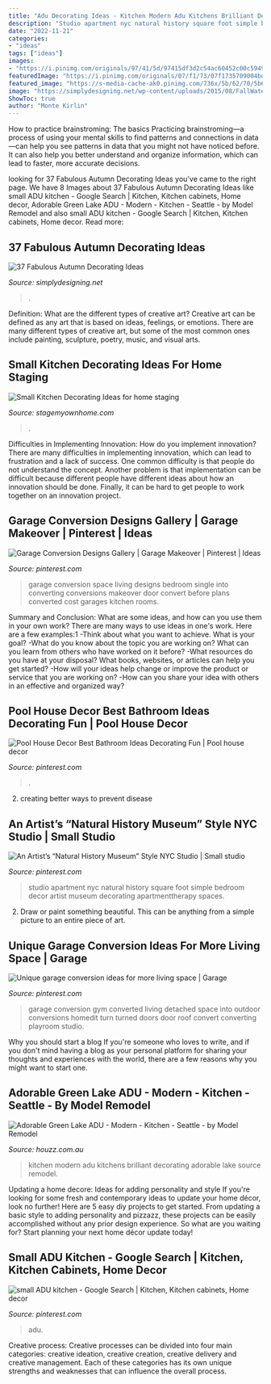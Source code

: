 ```yaml
---
title: "Adu Decorating Ideas - Kitchen Modern Adu Kitchens Brilliant Decorating Adorable Lake Source Remodel"
description: "Studio apartment nyc natural history square foot simple bedroom decor artist museum decorating apartmenttherapy spaces"
date: "2022-11-21"
categories:
- "ideas"
tags: ["ideas"]
images:
- "https://i.pinimg.com/originals/97/41/5d/97415df3d2c54ac60452c00c59497402.jpg"
featuredImage: "https://i.pinimg.com/originals/07/f1/73/07f1735709004bd44b78bdcfe742fbe5.jpg"
featured_image: "https://s-media-cache-ak0.pinimg.com/736x/5b/62/70/5b6270f7162f6a8d2453e1b47eadb66d.jpg"
image: "https://simplydesigning.net/wp-content/uploads/2015/08/FallWateringCanTitle_zps57c3d5c4.jpg"
ShowToc: true
author: "Monte Kirlin"
---
```



How to practice brainstroming: The basics
Practicing brainstroming—a process of using your mental skills to find patterns and connections in data—can help you see patterns in data that you might not have noticed before. It can also help you better understand and organize information, which can lead to faster, more accurate decisions.

	

		
looking for 37 Fabulous Autumn Decorating Ideas you've came to the right page. We have 8 Images about 37 Fabulous Autumn Decorating Ideas like small ADU kitchen - Google Search | Kitchen, Kitchen cabinets, Home decor, Adorable Green Lake ADU - Modern - Kitchen - Seattle - by Model Remodel and also small ADU kitchen - Google Search | Kitchen, Kitchen cabinets, Home decor. Read more:
		
    
## 37 Fabulous Autumn Decorating Ideas

<img loading=lazy src="https://simplydesigning.net/wp-content/uploads/2015/08/FallWateringCanTitle_zps57c3d5c4.jpg" onerror="this.onerror=null;this.src='https://tse4.mm.bing.net/th?id=OIP.O8gvnc394kMKaKVU-UjicQHaHx&amp;pid=15.1';" alt="37 Fabulous Autumn Decorating Ideas">

_Source: simplydesigning.net_

>. 

	

Definition: What are the different types of creative art?
Creative art can be defined as any art that is based on ideas, feelings, or emotions. There are many different types of creative art, but some of the most common ones include painting, sculpture, poetry, music, and visual arts.

    
## Small Kitchen Decorating Ideas For Home Staging

<img loading=lazy src="https://www.stagemyownhome.com/images/kitchensmall_glassfronts.jpg" onerror="this.onerror=null;this.src='https://tse4.mm.bing.net/th?id=OIP.y8Fa3TxbtlG4KVz0h79VywHaJ4&amp;pid=15.1';" alt="Small Kitchen Decorating Ideas for home staging">

_Source: stagemyownhome.com_

>. 

	

Difficulties in Implementing Innovation: How do you implement innovation?
There are many difficulties in implementing innovation, which can lead to frustration and a lack of success. One common difficulty is that people do not understand the concept. Another problem is that implementation can be difficult because different people have different ideas about how an innovation should be done. Finally, it can be hard to get people to work together on an innovation project.

    
## Garage Conversion Designs Gallery | Garage Makeover | Pinterest | Ideas

<img loading=lazy src="https://s-media-cache-ak0.pinimg.com/736x/5b/62/70/5b6270f7162f6a8d2453e1b47eadb66d.jpg" onerror="this.onerror=null;this.src='https://tse1.mm.bing.net/th?id=OIP.XgDn9HdEmcS4CYKeYkSgVAHaC5&amp;pid=15.1';" alt="Garage Conversion Designs Gallery | Garage Makeover | Pinterest | Ideas">

_Source: pinterest.com_

>garage conversion space living designs bedroom single into converting conversions makeover door convert before plans converted cost garages kitchen rooms. 

	

Summary and Conclusion: What are some ideas, and how can you use them in your own work?
There are many ways to use ideas in one's work. Here are a few examples:1 
-Think about what you want to achieve. What is your goal? 
-What do you know about the topic you are working on? What can you learn from others who have worked on it before? 
-What resources do you have at your disposal? What books, websites, or articles can help you get started? 
-How will your ideas help change or improve the product or service that you are working on? 
-How can you share your idea with others in an effective and organized way?

    
## Pool House Decor Best Bathroom Ideas Decorating Fun | Pool House Decor

<img loading=lazy src="https://i.pinimg.com/originals/07/f1/73/07f1735709004bd44b78bdcfe742fbe5.jpg" onerror="this.onerror=null;this.src='https://tse3.mm.bing.net/th?id=OIP.d0XTKngJB8ByR-3cSxNbvQHaJ3&amp;pid=15.1';" alt="Pool House Decor Best Bathroom Ideas Decorating Fun | Pool house decor">

_Source: pinterest.com_

>. 

	

2. creating better ways to prevent disease 

    
## An Artist’s “Natural History Museum” Style NYC Studio | Small Studio

<img loading=lazy src="https://i.pinimg.com/originals/c8/f3/c1/c8f3c12d7c3a5880862449db6d10dc9c.jpg" onerror="this.onerror=null;this.src='https://tse2.mm.bing.net/th?id=OIP.jqJvC-9s9RfZu-MEMhqZZAHaE8&amp;pid=15.1';" alt="An Artist’s “Natural History Museum” Style NYC Studio | Small studio">

_Source: pinterest.com_

>studio apartment nyc natural history square foot simple bedroom decor artist museum decorating apartmenttherapy spaces. 

	

2. Draw or paint something beautiful. This can be anything from a simple picture to an entire piece of art.

    
## Unique Garage Conversion Ideas For More Living Space | Garage

<img loading=lazy src="https://i.pinimg.com/originals/97/41/5d/97415df3d2c54ac60452c00c59497402.jpg" onerror="this.onerror=null;this.src='https://tse3.mm.bing.net/th?id=OIP.nQw-1wO9bvzWKbdQJ-BjXAHaE8&amp;pid=15.1';" alt="Unique garage conversion ideas for more living space | Garage">

_Source: pinterest.com_

>garage conversion gym converted living detached space into outdoor conversions homedit turn turned doors door roof convert converting playroom studio. 

	

Why you should start a blog
If you're someone who loves to write, and if you don't mind having a blog as your personal platform for sharing your thoughts and experiences with the world, there are a few reasons why you might want to start one.

    
## Adorable Green Lake ADU - Modern - Kitchen - Seattle - By Model Remodel

<img loading=lazy src="https://st.hzcdn.com/simgs/1531733905b8075a_4-5079/modern-kitchen.jpg" onerror="this.onerror=null;this.src='https://tse3.mm.bing.net/th?id=OIP.qRVDfcDnCLJorY__JUKldwHaGF&amp;pid=15.1';" alt="Adorable Green Lake ADU - Modern - Kitchen - Seattle - by Model Remodel">

_Source: houzz.com.au_

>kitchen modern adu kitchens brilliant decorating adorable lake source remodel. 

	

Updating a home decore: Ideas for adding personality and style
If you're looking for some fresh and contemporary ideas to update your home décor, look no further! Here are 5 easy diy projects to get started. From updating a basic style to adding personality and pizzazz, these projects can be easily accomplished without any prior design experience. So what are you waiting for? Start planning your next home décor update today!

    
## Small ADU Kitchen - Google Search | Kitchen, Kitchen Cabinets, Home Decor

<img loading=lazy src="https://i.pinimg.com/736x/7a/fa/db/7afadbe351205a935615794d24b3f34c.jpg" onerror="this.onerror=null;this.src='https://tse2.mm.bing.net/th?id=OIP.qYzqX1lKg_y5sBYEu8H2hgHaFj&amp;pid=15.1';" alt="small ADU kitchen - Google Search | Kitchen, Kitchen cabinets, Home decor">

_Source: pinterest.com_

>adu. 

	

Creative process:
Creative processes can be divided into four main categories: creative ideation, creative creation, creative delivery and creative management. Each of these categories has its own unique strengths and weaknesses that can influence the overall process.


